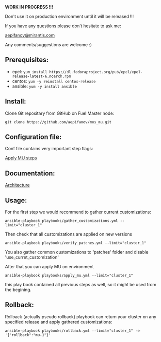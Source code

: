 
**WORK IN PROGRESS !!!**

Don't use it on production environment until it will be released !!!

If you have any questions please don't hesitate to ask me:

aepifanov@mirantis.com

Any comments/suggestions are welcome :)

Prerequisites:
--------------

- epel: `yum install https://dl.fedoraproject.org/pub/epel/epel-release-latest-6.noarch.rpm`
- centos: `yum -y reinstall centos-release`
- ansible: `yum -y install ansible`

Install:
--------

Clone Git repositary from GitHub on Fuel Master node:
```
git clone https://github.com/aepifanov/mos_mu.git
```
Configuration file:
-------------------

Conf file contains very important step flags:

[Apply MU steps](playbooks/vars/steps/apply_mu.yml)

Documentation:
--------------

[Architecture](doc/architecture.md)

Usage:
------

For the first step we would recommend to gather current customizations:
```
ansible-playbook playbooks/gather_customizations.yml --limit="cluster_1"
```

Then check that all customizations are applied on new versions
```
ansible-playbook playbooks/verify_patches.yml --limit="cluster_1"
```

You also gather common customizations to 'patches' folder and disable 'use_curret_customization'

After that you can apply MU on environment
```
ansible-playbook playbooks/apply_mu.yml --limit="cluster_1"
```

this play book contained all previous steps as well, so it might be used from the begining.

Rollback:
---------

Rollback (actually pseudo rollback) playbook can return your cluster on any
specified release and apply gathered customizations:
```
ansible-playbook playbooks/rollback.yml --limit="cluster_1" -e '{"rollback":"mu-1"}'
```

